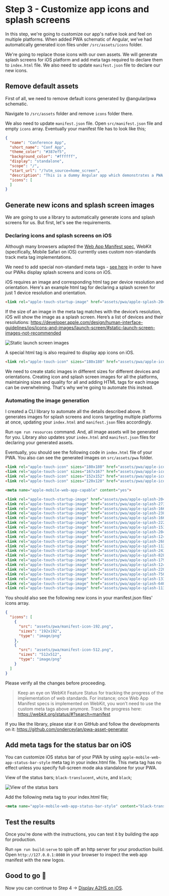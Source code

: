 # Step 3 - Customize app icons and splash screens

In this step, we're going to customize our app's native look and feel on multiple platforms. When added PWA schematic of Angular, we've had automatically generated icon files under `/src/assets/icons` folder. 

We're going to replace those icons with our own assets. We will generate splash screens for iOS platform and add meta tags required to declare them to `index.html` file. We also need to update `manifest.json` file to declare our new icons.

## Remove default assets

First of all, we need to remove default icons generated by @angular/pwa schematic.

Navigate to `/src/assets` folder and remove `icons` folder there. 

We also need to update `manifest.json` file. Open `src/manifest.json` file and empty `icons` array. Eventually your manifest file has to look like this;

```json
{
  "name": "Conference App",
  "short_name": "Conf App",
  "theme_color": "#387ef5",
  "background_color": "#ffffff",
  "display": "standalone",
  "scope": "/",
  "start_url": "/?utm_source=home_screen",
  "description": "This is a dummy Angular app which demonstrates a PWA's behaviour on different platforms.",
  "icons": [
  ]
}
```

## Generate new icons and splash screen images

We are going to use a library to automatically generate icons and splash screens for us. But first, let's see the requirements.

### Declaring icons and splash screens on iOS

Although many browsers adapted the [Web App Manifest spec](https://w3c.github.io/manifest/), WebKit (specifically, Mobile Safari on iOS) currently uses custom non-standards track meta tag implementations.

We need to add special non-standard meta tags - [see here](https://developer.apple.com/library/archive/documentation/AppleApplications/Reference/SafariWebContent/ConfiguringWebApplications/ConfiguringWebApplications.html) in order to have our PWAs display splash screens and icons on iOS.

iOS requires an image and corresponding html tag per device resolution and orientation. Here's an example html tag for declaring a splash screen for just 1 device resolution and orientation. 

```html
<link rel="apple-touch-startup-image" href="assets/pwa/apple-splash-2048-2732.png" media="(device-width: 1024px) and (device-height: 1366px) and (-webkit-device-pixel-ratio: 2) and (orientation: portrait)">
```

If the size of an image in the meta tag matches with the device’s resolution, iOS will show the image as a splash screen. Here’s a list of devices and their resolutions: https://developer.apple.com/design/human-interface-guidelines/ios/icons-and-images/launch-screen/#static-launch-screen-images-not-recommended

![Static launch screen images](https://cdn-images-1.medium.com/max/1600/1*hKRjSlhCNrFMo0ut_O9RBg.png) 

A special html tag is also required to display app icons on iOS. 

```html
<link rel="apple-touch-icon" sizes="180x180" href="assets/pwa/apple-icon-180.png">
```

We need to create static images in different sizes for different devices and orientations. Creating icon and splash screen images for all the platforms, maintaining sizes and quality for all and adding HTML tags for each image can be overwhelming. That's why we're going to automate this instead.

### Automating the image generation

I created a CLI library to automate all the details described above. It generates images for splash screens and icons targeting multiple platforms at once, updating your `index.html` and `manifest.json` files accordingly. 
 
Run `npm run resources` command. And, all image assets will be generated for you. Library also updates your `index.html` and `manifest.json` files for declaring your generated assets.  

Eventually, you should see the following code in `index.html` file of your PWA. You also can see the generated images on `src/assets/pwa` folder.

```html
<link rel="apple-touch-icon" sizes="180x180" href="assets/pwa/apple-icon-180.png">
<link rel="apple-touch-icon" sizes="167x167" href="assets/pwa/apple-icon-167.png">
<link rel="apple-touch-icon" sizes="152x152" href="assets/pwa/apple-icon-152.png">
<link rel="apple-touch-icon" sizes="120x120" href="assets/pwa/apple-icon-120.png">

<meta name="apple-mobile-web-app-capable" content="yes">

<link rel="apple-touch-startup-image" href="assets/pwa/apple-splash-2048-2732.png" media="(device-width: 1024px) and (device-height: 1366px) and (-webkit-device-pixel-ratio: 2) and (orientation: portrait)">
<link rel="apple-touch-startup-image" href="assets/pwa/apple-splash-2732-2048.png" media="(device-width: 1024px) and (device-height: 1366px) and (-webkit-device-pixel-ratio: 2) and (orientation: landscape)">
<link rel="apple-touch-startup-image" href="assets/pwa/apple-splash-1668-2388.png" media="(device-width: 834px) and (device-height: 1194px) and (-webkit-device-pixel-ratio: 2) and (orientation: portrait)">
<link rel="apple-touch-startup-image" href="assets/pwa/apple-splash-2388-1668.png" media="(device-width: 834px) and (device-height: 1194px) and (-webkit-device-pixel-ratio: 2) and (orientation: landscape)">
<link rel="apple-touch-startup-image" href="assets/pwa/apple-splash-1668-2224.png" media="(device-width: 834px) and (device-height: 1112px) and (-webkit-device-pixel-ratio: 2) and (orientation: portrait)">
<link rel="apple-touch-startup-image" href="assets/pwa/apple-splash-2224-1668.png" media="(device-width: 834px) and (device-height: 1112px) and (-webkit-device-pixel-ratio: 2) and (orientation: landscape)">
<link rel="apple-touch-startup-image" href="assets/pwa/apple-splash-1536-2048.png" media="(device-width: 768px) and (device-height: 1024px) and (-webkit-device-pixel-ratio: 2) and (orientation: portrait)">
<link rel="apple-touch-startup-image" href="assets/pwa/apple-splash-2048-1536.png" media="(device-width: 768px) and (device-height: 1024px) and (-webkit-device-pixel-ratio: 2) and (orientation: landscape)">
<link rel="apple-touch-startup-image" href="assets/pwa/apple-splash-1242-2688.png" media="(device-width: 414px) and (device-height: 896px) and (-webkit-device-pixel-ratio: 3) and (orientation: portrait)">
<link rel="apple-touch-startup-image" href="assets/pwa/apple-splash-2688-1242.png" media="(device-width: 414px) and (device-height: 896px) and (-webkit-device-pixel-ratio: 3) and (orientation: landscape)">
<link rel="apple-touch-startup-image" href="assets/pwa/apple-splash-1125-2436.png" media="(device-width: 375px) and (device-height: 812px) and (-webkit-device-pixel-ratio: 3) and (orientation: portrait)">
<link rel="apple-touch-startup-image" href="assets/pwa/apple-splash-2436-1125.png" media="(device-width: 375px) and (device-height: 812px) and (-webkit-device-pixel-ratio: 3) and (orientation: landscape)">
<link rel="apple-touch-startup-image" href="assets/pwa/apple-splash-828-1792.png" media="(device-width: 414px) and (device-height: 896px) and (-webkit-device-pixel-ratio: 2) and (orientation: portrait)">
<link rel="apple-touch-startup-image" href="assets/pwa/apple-splash-1792-828.png" media="(device-width: 414px) and (device-height: 896px) and (-webkit-device-pixel-ratio: 2) and (orientation: landscape)">
<link rel="apple-touch-startup-image" href="assets/pwa/apple-splash-1242-2208.png" media="(device-width: 414px) and (device-height: 736px) and (-webkit-device-pixel-ratio: 3) and (orientation: portrait)">
<link rel="apple-touch-startup-image" href="assets/pwa/apple-splash-2208-1242.png" media="(device-width: 414px) and (device-height: 736px) and (-webkit-device-pixel-ratio: 3) and (orientation: landscape)">
<link rel="apple-touch-startup-image" href="assets/pwa/apple-splash-750-1334.png" media="(device-width: 375px) and (device-height: 667px) and (-webkit-device-pixel-ratio: 2) and (orientation: portrait)">
<link rel="apple-touch-startup-image" href="assets/pwa/apple-splash-1334-750.png" media="(device-width: 375px) and (device-height: 667px) and (-webkit-device-pixel-ratio: 2) and (orientation: landscape)">
<link rel="apple-touch-startup-image" href="assets/pwa/apple-splash-640-1136.png" media="(device-width: 320px) and (device-height: 568px) and (-webkit-device-pixel-ratio: 2) and (orientation: portrait)">
<link rel="apple-touch-startup-image" href="assets/pwa/apple-splash-1136-640.png" media="(device-width: 320px) and (device-height: 568px) and (-webkit-device-pixel-ratio: 2) and (orientation: landscape)">
```

You should also see the following new icons in your manifest.json files' icons array.

```json
{
  "icons": [
    {
      "src": "assets/pwa/manifest-icon-192.png",
      "sizes": "192x192",
      "type": "image/png"
    },
    {
      "src": "assets/pwa/manifest-icon-512.png",
      "sizes": "512x512",
      "type": "image/png"
    }
  ]
}
```

Please verify all the changes before proceeding.

> Keep an eye on WebKit Feature Status for tracking the progress of the implementation of web standards. For instance; once Web App Manifest specs is implemented on WebKit, you won’t need to use the custom meta tags above anymore. Track the progress here: https://webkit.org/status/#?search=manifest

If you like the library, please star it on GitHub and follow the developments on it: https://github.com/onderceylan/pwa-asset-generator

## Add meta tags for the status bar on iOS

You can customize iOS status bar of your PWA by using `apple-mobile-web-app-status-bar-style` meta tag in your index.html file. This meta tag has no effect unless you specify full-screen mode aka standalone for your PWA.

View of the status bars; `black-translucent`, `white`, and `black`;

![View of the status bars](https://cdn-images-1.medium.com/max/1600/1*DmaoahB1qXMpZgt2X2gq9Q.png)

Add the following meta tag to your index.html file;

```html
<meta name="apple-mobile-web-app-status-bar-style" content="black-translucent">
```

## Test the results

Once you're done with the instructions, you can test it by building the app for production. 

Run `npm run build:serve` to spin off an http server for your production build. Open `http://127.0.0.1:8080` in your browser to inspect the web app manifest with the new logos.

## Good to go 🎯
Now you can continue to Step 4 -> [Display A2HS on iOS](https://github.com/onderceylan/pwa-workshop-angular-firebase/blob/step-4/README.md). 
